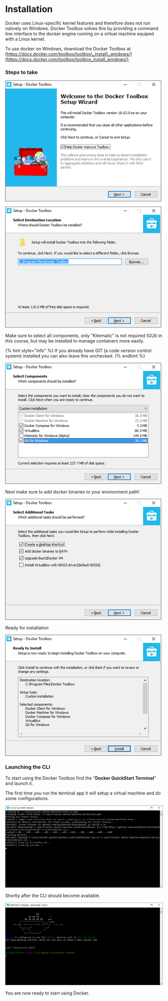 # Installation

Docker uses Linux-specific kernel features and therefore does not run natively on Windows. Docker Toolbox solves this by providing a command line interface to the docker engine running on a virtual machine equiped with a Linux kernel.

To use docker on Windows, download the Docker Toolbox at [https://docs.docker.com/toolbox/toolbox\_install\_windows/](https://docs.docker.com/toolbox/toolbox_install_windows/)

### Steps to take

![Welcome](.gitbook/assets/2018-04-26.png)

![Installation destination](.gitbook/assets/2018-04-26-1.png)

Make sure to select all components, only "Kitematic" is not required \(GUI\) in this course, but may be installed to manage containers more easily.

{% hint style="info" %}
 If you already have GIT \(a code version control system\) installed you can also leave this unchecked.
{% endhint %}

![Select components to install](.gitbook/assets/2018-04-26-3.png)

Next make sure to add docker binaries to your environment path!

![Additional tasks](.gitbook/assets/2018-04-26-4.png)

Ready for installation

![Ready for install](.gitbook/assets/2018-04-26-5.png)

### Launching the CLI

To start using the Docker Toolbox find the "**Docker QuickStart Terminal**" and launch it.

The first time you run the terminal app it will setup a virtual machine and do some configurations.

![First time setup](.gitbook/assets/2018-04-26-6.png)

Shortly after the CLI should become available.

![Docker toolbox CLI](.gitbook/assets/2018-04-26-7.png)

You are now ready to start using Docker.

